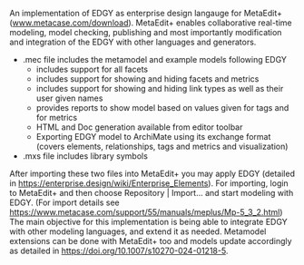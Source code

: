 An implementation of EDGY as enterprise design langauge for MetaEdit+ (www.metacase.com/download). MetaEdit+ enables collaborative real-time modeling, model checking, publishing and most importantly modification and integration of the EDGY with other languages and generators. 

- .mec file includes the metamodel and example models following EDGY
  - includes support for all facets
  - includes support for showing and hiding facets and metrics
  - includes support for showing and hiding link types as well as their user given names
  - provides reports to show model based on values given for tags and for metrics
  - HTML and Doc generation available from editor toolbar
  - Exporting EDGY model to ArchiMate using its exchange format (covers elements, relationships, tags and metrics and visualization)
- .mxs file includes library symbols

After importing these two files into MetaEdit+ you may apply EDGY (detailed in https://enterprise.design/wiki/Enterprise_Elements). For importing, login to MetaEdit+ and then choose Repository | Import... and start modeling with EDGY. (For import details see https://www.metacase.com/support/55/manuals/meplus/Mp-5_3_2.html) 
The main objective for this implementation is being able to integrate EDGY with other modeling languages, and extend it as needed. Metamodel extensions can be done with MetaEdit+ too and models update accordingly as detailed in https://doi.org/10.1007/s10270-024-01218-5.
